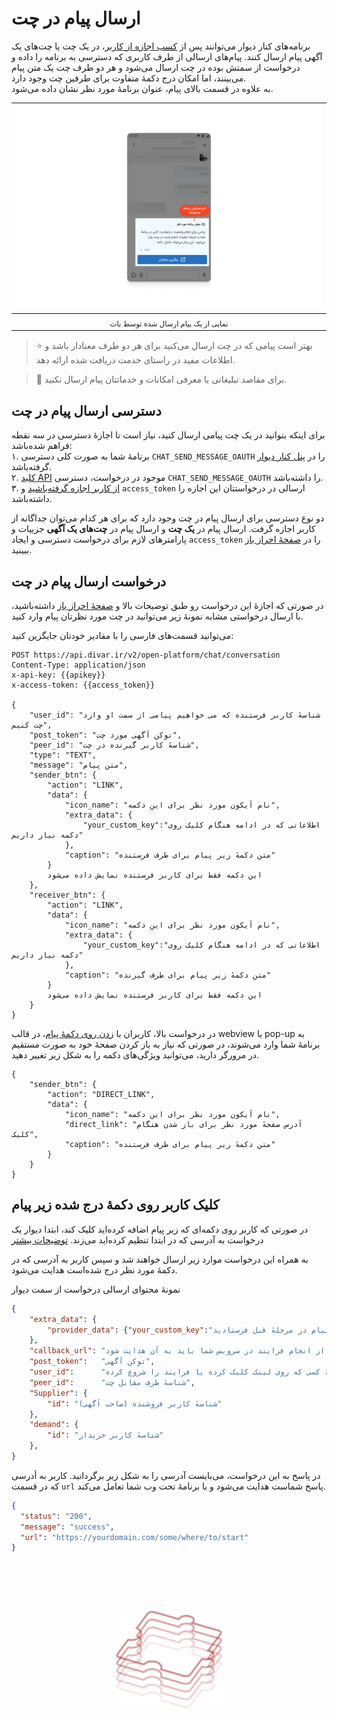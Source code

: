 # ارسال پیام در چت

برنامه‌‌های کنار دیوار می‌توانند پس از [کسب اجازه از کاربر][احراز باز]، در یک چت یا چت‌های یک آگهی پیام ارسال کنند.
پیام‌های ارسالی از طرف کاربری که دسترسی به برنامه را داده و درخواست از سمتش بوده در چت ارسال می‌شود و هر دو طرف چت یک متن پیام می‌بینند، اما امکان درج دکمهٔ متفاوت برای طرفین چت وجود دارد.\
به علاوه در قسمت بالای پیام، عنوان برنامهٔ مورد نظر نشان داده می‌شود.

| ![نمایی از یک پیام ارسال شده توسط بات](/img/bot-message.png) |
| :----------------------------------------------------------: |
|   <sub dir="rtl">نمایی از یک پیام ارسال شده توسط بات</sub>   |

> ⭐️ بهتر است پیامی که در چت ارسال می‌کنید برای هر دو طرف معنادار باشد و اطلاعات مفید در راستای خدمت دریافت شده ارائه دهد.

> 🛑 برای مقاصد تبلیغاتی یا معرفی امکانات و خدماتتان پیام ارسال نکنید.

## دسترسی ارسال پیام در چت

برای اینکه بتوانید در یک چت پیامی ارسال کنید، نیاز است تا اجازهٔ دسترسی در سه نقطه فراهم شده‌باشد:\
۱. برنامهٔ شما به صورت کلی دسترسی `CHAT_SEND_MESSAGE_OAUTH` را در [پنل کنار دیوار][پنل کنار] گرفته‌باشد.\
۲. [کلید API][API key] موجود در درخواست، دسترسی `CHAT_SEND_MESSAGE_OAUTH` را داشته‌باشد.\
۳. [از کاربر اجازه گرفته‌باشید][احراز باز] و `access_token` ارسالی در درخواستتان این اجازه را داشته‌باشد.

دو نوع دسترسی برای ارسال پیام در چت وجود دارد که برای هر کدام می‌توان جداگانه از کاربر اجازه گرفت. ارسال پیام در **یک چت** و ارسال پیام در **چت‌های یک آگهی**
جزییات و پارامترهای لازم برای درخواست دسترسی و ایجاد `access_token` را در [صفحهٔ احراز باز][احراز باز] ببینید.

## درخواست ارسال پیام در چت

در صورتی که اجازهٔ این درخواست رو طبق توضیحات بالا و [صفحهٔ احراز باز][احراز باز] داشته‌باشید، با ارسال درخواستی مشابه نمونهٔ زیر می‌توانید در چت مورد نظرتان پیام وارد کنید.

می‌توانید قسمت‌های فارسی را با مقادیر خودتان جایگزین کنید:

```http request
POST https://api.divar.ir/v2/open-platform/chat/conversation
Content-Type: application/json
x-api-key: {{apikey}}
x-access-token: {{access_token}}

{
    "user_id": "شناسهٔ کاربر فرستنده که می خواهیم پیامی از سمت او وارد چت کنیم",
    "post_token": "توکن آگهی مورد چت",
    "peer_id": "شناسهٔ کاربر گیرنده در چت",
    "type": "TEXT",
    "message": "متن پیام",
    "sender_btn": {
        "action": "LINK",
        "data": {
            "icon_name": "نام آیکون مورد نظر برای این دکمه",
            "extra_data": {
                "your_custom_key":"اطلاعاتی که در ادامه هنگام کلیک روی دکمه نیاز داریم"
            },
            "caption": "متن دکمهٔ زیر پیام برای طرف فرستنده"
        }
        این دکمه فقط برای کاربر فرستنده نمایش داده می‌شود
    },
    "receiver_btn": {
        "action": "LINK",
        "data": {
            "icon_name": "نام آیکون مورد نظر برای این دکمه",
            "extra_data": {
                "your_custom_key":"اطلاعاتی که در ادامه هنگام کلیک روی دکمه نیاز داریم"
            },
            "caption": "متن دکمهٔ زیر پیام برای طرف گیرنده"
        }
        این دکمه فقط برای کاربر فرستنده نمایش داده می‌شود
    }
}
```

در درخواست بالا، کاربران با [زدن روی دکمهٔ پیام][بازشدن برنامه]، در قالب webview یا pop-up به برنامهٔ شما وارد می‌شوند، در صورتی که نیاز به باز کردن صفحهٔ خود به صورت مستقیم در مرورگر دارید، می‌توانید ویژگی‌های دکمه را به شکل زیر تغییر دهید.

```
{
    "sender_btn": {
        "action": "DIRECT_LINK",
        "data": {
            "icon_name": "نام آیکون مورد نظر برای این دکمه",
            "direct_link": "آدرس صفحهٔ مورد نظر برای باز شدن هنگام کلیک",
            "caption": "متن دکمهٔ زیر پیام برای طرف فرستنده"
        }
    }
}
```

## کلیک کاربر روی دکمهٔ درج شده زیر پیام

در صورتی که کاربر روی دکمه‌ای که زیر پیام اضافه کرده‌اید کلیک کند، ابتدا دیوار یک درخواست به آدرسی که در ابتدا تنظیم کرده‌اید می‌زند. [توضیحات بیشتر](/management#session-initialization-url/)

به همراه این درخواست موارد زیر ارسال خواهند شد و سپس کاربر به آدرسی که در دکمهٔ مورد نظر درج شده‌است هدایت می‌شود.

نمونهٔ محتوای ارسالی درخواست از سمت دیوار

```JSON
{
    "extra_data": {
        "provider_data": {"your_custom_key":"اطلاعاتی که در درخواست ارسال پیام در مرحلهٔ قبل فرستادید"},
    },
    "callback_url": "آدرسی که کاربر پس از انجام فرایند در سرویس شما باید به آن هدایت شود",
    "post_token":   "توکن آگهی",
    "user_id":      "شناسهٔ کسی که روی لینک کلیک کرده یا فرایند را شروع کرده",
    "peer_id":      "شناسهٔ طرف مقابل چت",
    "Supplier": {
        "id": "شناسهٔ کاربر فروشنده (صاحب آگهی)"
    },
    "demand": {
        "id": "شناسهٔ کاربر خریدار"
    },
}

```

در پاسخ به این درخواست، می‌بایست آدرسی را به شکل زیر برگردانید. کاربر به أدرسی که در قسمت `url` پاسخ شماست هدایت می‌شود و با برنامهٔ تحت وب شما تعامل می‌کند.

```JSON
{
  "status": "200",
  "message": "success",
  "url": "https://yourdomain.com/some/where/to/start"
}
```

<br>

[احراز باز]: /oauth
[API key]: /management/api-keys.md
[پنل کنار]: /management
[ارسال پیام در یک چت]: #ارسال-پیام-در-یک-چت
[ارسال پیام در چت‌های آگهی]: #ارسال-پیام-در-چتهای-یک-آگهی
[بازشدن برنامه]: #کلیک-کاربر-روی-دکمهٔ-درج-شده-زیر-پیام

<br><br>

<div align="center">

<img src="/img/wire-puzzle.svg" height="156px"/>

</div>

<br><br>
